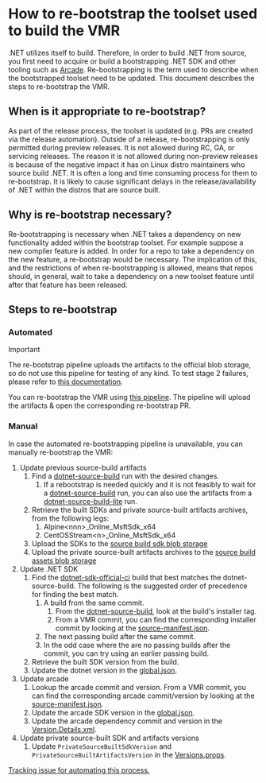 # How to re-bootstrap the toolset used to build the VMR

.NET utilizes itself to build. Therefore, in order to build .NET from source,
you first need to acquire or build a bootstrapping .NET SDK and other tooling
such as [Arcade](https://github.com/dotnet/arcade). Re-bootstrapping is the term
used to describe when the bootstrapped toolset need to be updated. This document
describes the steps to re-bootstrap the VMR.

## When is it appropriate to re-bootstrap?

As part of the release process, the toolset is updated (e.g. PRs are created via
the release automation). Outside of a release, re-bootstrapping is only
permitted during preview releases. It is not allowed during RC, GA, or servicing
releases. The reason it is not allowed during non-preview releases is because of
the negative impact it has on Linux distro maintainers who source build .NET. It
is often a long and time consuming process for them to re-bootstrap. It is
likely to cause significant delays in the release/availability of .NET within
the distros that are source built.

## Why is re-bootstrap necessary?

Re-bootstrapping is necessary when .NET takes a dependency on new functionality
added within the bootstrap toolset. For example suppose a new compiler feature
is added. In order for a repo to take a dependency on the new feature, a
re-bootstrap would be necessary. The implication of this, and the restrictions
of when re-bootstrapping is allowed, means that repos should, in general, wait
to take a dependency on a new toolset feature until after that feature has been
released.

## Steps to re-bootstrap

### Automated

> [!IMPORTANT]  
> The re-bootstrap pipeline uploads the artifacts to the official blob storage,
> so do not use this pipeline for testing of any kind. To test stage 2 failures,
> please refer to [this
> documentation](bootstrapping-guidelines.md#building-on-a-supported-platform-using-rid-known-to-net).

You can re-bootstrap the VMR using [this
pipeline](https://dev.azure.com/dnceng/internal/_build?definitionId=1371). The
pipeline will upload the artifacts & open the corresponding re-bootstrap PR.

### Manual

In case the automated re-bootstrapping pipeline is unavailable, you can manually
re-bootstrap the VMR:

1. Update previous source-build artifacts
    1. Find a
    [dotnet-source-build](https://dev.azure.com/dnceng/internal/_build?definitionId=1219)
    run with the desired changes.
        1. If a rebootstrap is needed quickly and it is not feasibly to wait for
           a
           [dotnet-source-build](https://dev.azure.com/dnceng/internal/_build?definitionId=1219)
           run, you can also use the artifacts from a
           [dotnet-source-build-lite](https://dev.azure.com/dnceng/internal/_build?definitionId=1299)
           run.
    1. Retrieve the built SDKs and private source-built artifacts archives, from
       the following legs:
        1. Alpine\<nnn\>_Online_MsftSdk_x64
        1. CentOSStream\<n\>_Online_MsftSdk_x64
    1. Upload the SDKs to the [source build sdk blob
       storage](https://dotnetcli.blob.core.windows.net/source-built-artifacts/sdks/)
    1. Upload the private source-built artifacts archives to the [source build
       assets blob
       storage](https://dotnetcli.blob.core.windows.net/source-built-artifacts/assets/)
1. Update .NET SDK
    1. Find the
    [dotnet-sdk-official-ci](https://dev.azure.com/dnceng/internal/_build?definitionId=140)
    build that best matches the dotnet-source-build. The following is the
    suggested order of precedence for finding the best match.
        1. A build from the same commit.
            1. From the
            [dotnet-source-build](https://dev.azure.com/dnceng/internal/_build?definitionId=1219),
            look at the build's installer tag.
            1. From a VMR commit, you can find the corresponding installer
            commit by looking at the
            [source-manifest.json](https://github.com/dotnet/dotnet/blob/main/src/source-manifest.json).
        1. The next passing build after the same commit.
        1. In the odd case where the are no passing builds after the commit, you
        can try using an earlier passing build.
    1. Retrieve the built SDK version from the build.
    1. Update the dotnet version in the
       [global.json](https://github.com/dotnet/installer/blob/main/src/SourceBuild/content/global.json).
1. Update arcade
    1. Lookup the arcade commit and version. From a VMR commit, you can find the
    corresponding arcade commit/version by looking at the
    [source-manifest.json](https://github.com/dotnet/dotnet/blob/main/src/source-manifest.json).
    1. Update the arcade SDK version in the
       [global.json](https://github.com/dotnet/installer/blob/main/src/SourceBuild/content/global.json).
    1. Update the arcade dependency commit and version in the
       [Version.Details.xml](https://github.com/dotnet/installer/blob/main/src/SourceBuild/content/eng/Version.Details.xml).
1. Update private source-built SDK and artifacts versions
    1. Update `PrivateSourceBuiltSdkVersion` and
       `PrivateSourceBuiltArtifactsVersion` in the
       [Versions.props](https://github.com/dotnet/installer/blob/main/src/SourceBuild/content/eng/Versions.props).

[Tracking issue for automating this
process.](https://github.com/dotnet/source-build/issues/4246)
